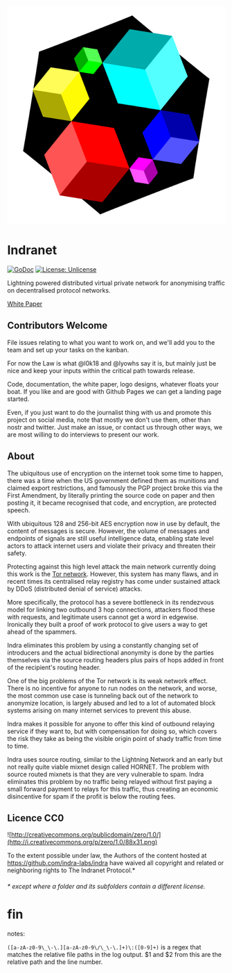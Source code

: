 [![Indra Routing Protocol Logo](docs/logo.svg)
](https://github.com/orgs/indra-labs/projects/1/views/1)

# Indranet

[![GoDoc](https://img.shields.io/badge/godoc-reference-blue.svg)](https://pkg.go.dev/github.com/indra-labs/indra)
[![License: Unlicense](https://img.shields.io/badge/license-CC0-orange.svg)]([http://unlicense.org/](https://creativecommons.org/share-your-work/public-domain/cc0/))

Lightning powered distributed virtual private network for anonymising traffic on
decentralised protocol networks.

[White Paper](docs/whitepaper.md)

## Contributors Welcome

File issues relating to what you want to work on, and we'll add you to the 
team and set up your tasks on the kanban. 

For now the Law is what @l0k18 and 
@lyowhs say it is, but mainly just be nice and keep your inputs within the
critical path towards release.

Code, documentation, the white paper, logo 
designs, whatever floats your boat. If you like and are good with Github Pages
we can get a landing page started.

Even, if you just want to do the journalist thing with us and promote this
project on social media, note that mostly we don't use them, other than 
nostr and twitter. Just make an issue, or contact us through other ways, we
are most willing to do interviews to present our work.

## About

The ubiquitous use of encryption on the internet took some time to happen,
there was a time when the US government defined them as munitions and
claimed export restrictions, and famously the PGP project broke this via the
First Amendment, by literally printing the source code on paper and then
posting it, it became recognised that code, and encryption, are protected
speech.

With ubiquitous 128 and 256-bit AES encryption now in use by default, the
content of messages is secure. However, the volume of messages and endpoints of
signals are still useful intelligence data, enabling state level actors to
attack internet users and violate their privacy and threaten their safety.

Protecting against this high level attack the main network currently doing
this work is the [Tor network](https://torproject.org). However, this system
has many flaws, and in recent times its centralised relay registry has come
under sustained attack by DDoS (distributed denial of service) attacks.

More specifically, the protocol has a severe bottleneck in its rendezvous model for linking two outbound 3 hop connections, attackers flood these with requests, and legitimate users cannot get a word in edgewise. Ironically they built a proof of work protocol to give users a way to get ahead of the spammers.

Indra eliminates this problem by using a constantly changing set of introducers and the actual bidirectional anonymity is done by the parties themselves via the source routing headers plus pairs of hops added in front of the recipient's routing header.

One of the big problems of the Tor network is its weak network
effect. There is no incentive for anyone to run nodes on the network, and
worse, the most common use case is tunneling back out of the network to
anonymize location, is largely abused and led to a lot of automated block
systems arising on many internet services to prevent this abuse.

Indra makes it possible for anyone to offer this kind of outbound relaying service if they want to, but with compensation for doing so, which covers the risk they take as being the visible origin point of shady traffic from time to time.

Indra uses source routing, similar to the Lightning Network and an early but not really quite viable mixnet design called HORNET. The problem with source routed mixnets is that they are very vulnerable to spam. Indra eliminates this problem by no traffic being relayed without first paying a small forward payment to relays for this traffic, thus creating an economic disincentive for spam if the profit is below the routing fees.

## Licence CC0

![http://creativecommons.org/publicdomain/zero/1.0/](http://i.creativecommons.org/p/zero/1.0/88x31.png)

To the extent possible under law, the Authors of the content hosted at
https://github.com/indra-labs/indra have waived all copyright and 
related or neighboring rights to The Indranet Protocol.*

###### * except where a folder and its subfolders contain a different license.

# fin

notes:

`([a-zA-z0-9\_\-\.][a-zA-z0-9\/\_\-\.]+)\:([0-9]+)` is a regex that matches the
relative file paths in the log output. $1 and $2 from this are the relative path 
and the line number.
